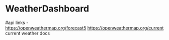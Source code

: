 # WeatherDashboard


#api links -  
https://openweathermap.org/forecast5 
https://openweathermap.org/current
current weather docs
    